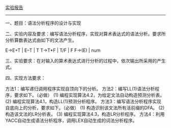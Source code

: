[实验报告](./handin/)

---

一、题目：语法分析程序的设计与实现

二、实验内容及要求：编写语法分析程序，实现对算术表达式的语法分析。要求所分析算数表达式由如下的文法产生。

E→E+T | E–T | T
T→T*F | T/F | F
F→(E) | num

三、实验要求：在对输入的算术表达式进行分析的过程中，依次输出所采用的产生式。

四、实现方法要求：

方法1：编写递归调用程序实现自顶向下的分析。
方法2：编写LL(1)语法分析程序，要求如下。（必做）
(1) 编程实现算法4.2，为给定文法自动构造预测分析表。
(2) 编程实现算法4.1，构造LL(1)预测分析程序。
方法3：编写语法分析程序实现自底向上的分析，要求如下。（必做）
(1) 构造识别该文法所有活前缀的DFA。
(2) 构造该文法的LR分析表。
(3) 编程实现算法4.3，构造LR分析程序。
方法4：利用YACC自动生成语法分析程序，调用LEX自动生成的词法分析程序。


